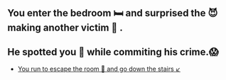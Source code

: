 ## You enter the bedroom 🛏 and surprised the 😈 making another victim 🔪 .

 ## He spotted you 👀 while commiting his crime.😱

- [You run to escape the room 🏃 and go down the stairs ↙️](3.md)